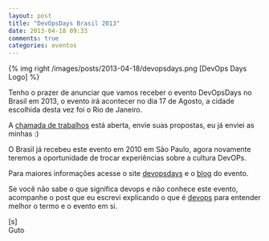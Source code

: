 ```yaml
---
layout: post
title: "DevOpsDays Brasil 2013"
date: 2013-04-18 09:33
comments: true
categories: eventos
---
```


{% img right /images/posts/2013-04-18/devopsdays.png [DevOps Days Logo] %}

Tenho o prazer de anunciar que vamos receber o evento DevOpsDays no Brasil em 2013, o evento irá acontecer no dia 17 de Agosto, a cidade escolhida desta vez foi o Rio de Janeiro.

A [chamada de trabalhos](http://devopsdays.org/events/2013-brazil/propose/) está aberta, envie suas propostas, eu já enviei as minhas :)

O Brasil já recebeu este evento em 2010 em São Paulo, agora novamente teremos a oportunidade de trocar experiências sobre a cultura DevOPs.

Para maiores informações acesse o site [devopsdays](http://www.devopsdays.org) e o [blog](http://www.devopsdays.org/blog) do evento.

Se você não sabe o que significa devops e não conhece este evento, acompanhe o post que eu escrevi explicando o que é [devops](http://gutocarvalho.net/octopress/2013/03/16/o-que-e-um-devops-afinal/) para entender melhor o termo e o evento em si.

[s]<br>
Guto


